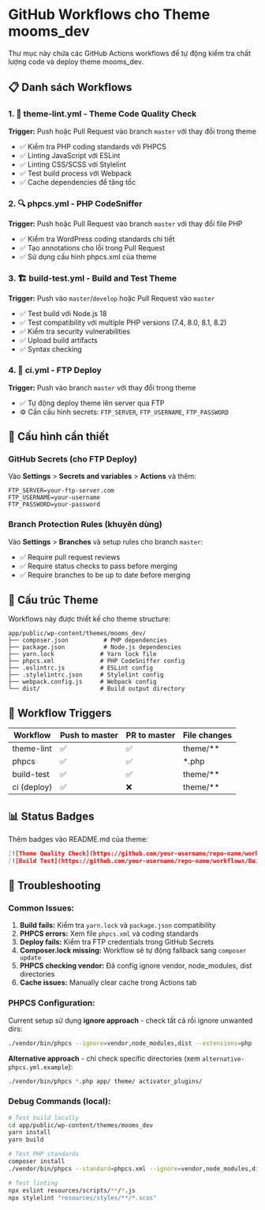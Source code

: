 # GitHub Workflows cho Theme mooms_dev

Thư mục này chứa các GitHub Actions workflows để tự động kiểm tra chất lượng code và deploy theme mooms_dev.

## 📋 Danh sách Workflows

### 1. 🎯 **theme-lint.yml** - Theme Code Quality Check

**Trigger:** Push hoặc Pull Request vào branch `master` với thay đổi trong theme

-   ✅ Kiểm tra PHP coding standards với PHPCS
-   ✅ Linting JavaScript với ESLint
-   ✅ Linting CSS/SCSS với Stylelint
-   ✅ Test build process với Webpack
-   ✅ Cache dependencies để tăng tốc

### 2. 🔍 **phpcs.yml** - PHP CodeSniffer

**Trigger:** Push hoặc Pull Request vào branch `master` với thay đổi file PHP

-   ✅ Kiểm tra WordPress coding standards chi tiết
-   ✅ Tạo annotations cho lỗi trong Pull Request
-   ✅ Sử dụng cấu hình phpcs.xml của theme

### 3. 🏗️ **build-test.yml** - Build and Test Theme

**Trigger:** Push vào `master`/`develop` hoặc Pull Request vào `master`

-   ✅ Test build với Node.js 18
-   ✅ Test compatibility với multiple PHP versions (7.4, 8.0, 8.1, 8.2)
-   ✅ Kiểm tra security vulnerabilities
-   ✅ Upload build artifacts
-   ✅ Syntax checking

### 4. 🚀 **ci.yml** - FTP Deploy

**Trigger:** Push vào branch `master` với thay đổi trong theme

-   ✅ Tự động deploy theme lên server qua FTP
-   ⚙️ Cần cấu hình secrets: `FTP_SERVER`, `FTP_USERNAME`, `FTP_PASSWORD`

## 🔧 Cấu hình cần thiết

### GitHub Secrets (cho FTP Deploy)

Vào **Settings** > **Secrets and variables** > **Actions** và thêm:

```
FTP_SERVER=your-ftp-server.com
FTP_USERNAME=your-username
FTP_PASSWORD=your-password
```

### Branch Protection Rules (khuyên dùng)

Vào **Settings** > **Branches** và setup rules cho branch `master`:

-   ✅ Require pull request reviews
-   ✅ Require status checks to pass before merging
-   ✅ Require branches to be up to date before merging

## 📁 Cấu trúc Theme

Workflows này được thiết kế cho theme structure:

```
app/public/wp-content/themes/mooms_dev/
├── composer.json          # PHP dependencies
├── package.json           # Node.js dependencies
├── yarn.lock             # Yarn lock file
├── phpcs.xml             # PHP CodeSniffer config
├── .eslintrc.js          # ESLint config
├── .stylelintrc.json     # Stylelint config
├── webpack.config.js     # Webpack config
└── dist/                 # Build output directory
```

## 🔄 Workflow Triggers

| Workflow    | Push to master | PR to master | File changes |
| ----------- | -------------- | ------------ | ------------ |
| theme-lint  | ✅             | ✅           | theme/\*\*   |
| phpcs       | ✅             | ✅           | \*.php       |
| build-test  | ✅             | ✅           | theme/\*\*   |
| ci (deploy) | ✅             | ❌           | theme/\*\*   |

## 📊 Status Badges

Thêm badges vào README.md của theme:

```markdown
[![Theme Quality Check](https://github.com/your-username/repo-name/workflows/Theme%20Code%20Quality%20Check/badge.svg)](https://github.com/your-username/repo-name/actions)
[![Build Test](https://github.com/your-username/repo-name/workflows/Build%20and%20Test%20Theme/badge.svg)](https://github.com/your-username/repo-name/actions)
```

## 🐛 Troubleshooting

### Common Issues:

1. **Build fails:** Kiểm tra `yarn.lock` và `package.json` compatibility
2. **PHPCS errors:** Xem file `phpcs.xml` và coding standards
3. **Deploy fails:** Kiểm tra FTP credentials trong GitHub Secrets
4. **Composer.lock missing:** Workflow sẽ tự động fallback sang `composer update`
5. **PHPCS checking vendor:** Đã config ignore vendor, node_modules, dist directories
6. **Cache issues:** Manually clear cache trong Actions tab

### PHPCS Configuration:

Current setup sử dụng **ignore approach** - check tất cả rồi ignore unwanted dirs:

```bash
./vendor/bin/phpcs --ignore=vendor,node_modules,dist --extensions=php .
```

**Alternative approach** - chỉ check specific directories (xem `alternative-phpcs.yml.example`):

```bash
./vendor/bin/phpcs *.php app/ theme/ activator_plugins/
```

### Debug Commands (local):

```bash
# Test build locally
cd app/public/wp-content/themes/mooms_dev
yarn install
yarn build

# Test PHP standards
composer install
./vendor/bin/phpcs --standard=phpcs.xml --ignore=vendor,node_modules,dist --extensions=php .

# Test linting
npx eslint resources/scripts/**/*.js
npx stylelint "resources/styles/**/*.scss"
```

